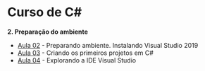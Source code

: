 # Curso de C#

**2. Preparação do ambiente**  
* [Aula 02](https://www.youtube.com/watch?v=m9_46i7YsYQ&list=PLPc-V1ujthioJ8Cq_yMzYAbeSvaPye-aa&index=2) - Preparando ambiente. Instalando Visual Studio 2019
* [Aula 03](https://www.youtube.com/watch?v=reeLQaZG2qI&list=PLPc-V1ujthioJ8Cq_yMzYAbeSvaPye-aa&index=3) - Criando os primeiros projetos em C#
* [Aula 04](https://www.youtube.com/watch?v=3HIg57EwK9k&list=PLPc-V1ujthioJ8Cq_yMzYAbeSvaPye-aa&index=4) - Explorando a IDE Visual Studio
